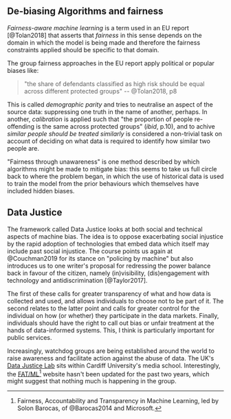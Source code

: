 ## De-biasing Algorithms and fairness

*Fairness-aware machine learning* is a term used in an EU report [@Tolan2018] that asserts that *fairness* in this sense depends on the domain in which the model is being made and therefore the fairness constraints applied should be specific to that domain.

The group fairness approaches in the EU report apply political or popular biases like: 

> "the share of defendants classified as high risk should be equal across different protected groups" -- @Tolan2018, p8

This is called *demographic parity* and tries to neutralise an aspect of the source data: suppressing one truth in the name of another, perhaps. In another, *calibration* is applied such that "the proportion of people re-offending is the same across protected groups" (*ibid*, p.10), and to achive *similar people should be treated similarly* is considered a non-trivial task on account of deciding on what data is required to identify how similar two people are.

"Fairness through unawareness" is one method described by which algorithms might be made to mitigate bias: this seems to take us full circle back to where the problem began, in which the use of historical data is used to train the model from the prior behaviours which themselves have included hidden biases.

## Data Justice

The framework called Data Justice looks at both social and technical aspects of machine bias. The idea is to oppose exacerbating social injustice by the rapid adoption of technologies that embed data which itself may include past social injustice. The course points us again at @Couchman2019 for its stance on "policing by machine" but also introduces us to one writer's proposal for redressing the power balance back in favour of the citizen, namely (in)visibility, (dis)engagement with technology and antidiscrimination [@Taylor2017].

The first of these calls for greater transparency of what and how data is collected and used, and allows individuals to choose not to be part of it. The second relates to the latter point and calls for greater control for the individual on how (or whether) they participate in the data markets. Finally, individuals should have the right to call out bias or unfair treatment at the hands of data-informed systems. This, I think is particularly important for public services.

Increasingly, watchdog groups are being established around the world to raise awareness and facilitate action against the abuse of data. The UK's [Data Justice Lab](https://datajusticelab.org/) sits within Cardiff University's media school. Interestingly, the [FAT/ML](https://www.fatml.org/)[^fatml] website hasn't been updated for the past two years, which might suggest that nothing much is happening in the group. 

[^fatml]: Fairness, Accountability and Transparency in Machine Learning, led by Solon Barocas, of @Barocas2014 and Microsoft.

